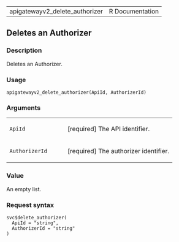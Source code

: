 <table style="width: 100%;">
<tbody>
<tr class="odd">
<td>apigatewayv2_delete_authorizer</td>
<td style="text-align: right;">R Documentation</td>
</tr>
</tbody>
</table>

## Deletes an Authorizer

### Description

Deletes an Authorizer.

### Usage

    apigatewayv2_delete_authorizer(ApiId, AuthorizerId)

### Arguments

<table>
<colgroup>
<col style="width: 35%" />
<col style="width: 65%" />
</colgroup>
<tbody>
<tr class="odd">
<td><code id="apigatewayv2_delete_authorizer_:_ApiId">ApiId</code></td>
<td><p>[required] The API identifier.</p></td>
</tr>
<tr class="even">
<td><code
id="apigatewayv2_delete_authorizer_:_AuthorizerId">AuthorizerId</code></td>
<td><p>[required] The authorizer identifier.</p></td>
</tr>
</tbody>
</table>

### Value

An empty list.

### Request syntax

    svc$delete_authorizer(
      ApiId = "string",
      AuthorizerId = "string"
    )
